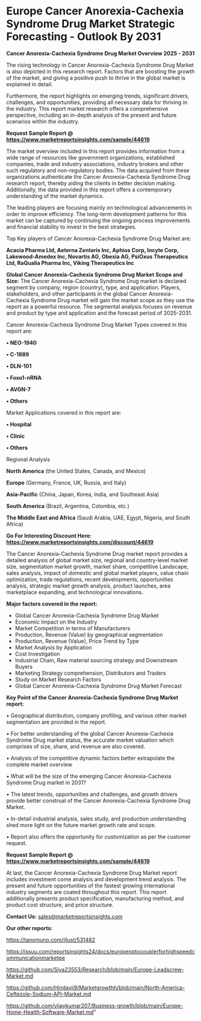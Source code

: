# Europe Cancer Anorexia-Cachexia Syndrome Drug Market Strategic Forecasting - Outlook By 2031

<Strong> Cancer Anorexia-Cachexia Syndrome Drug Market Overview 2025 - 2031</strong>

The rising technology in Cancer Anorexia-Cachexia Syndrome Drug Market is also depicted in this research report. Factors that are boosting the growth of the market, and giving a positive push to thrive in the global market is explained in detail.

Furthermore, the report highlights on emerging trends, significant drivers, challenges, and opportunities, providing all necessary data for thriving in the industry. This report market research offers a comprehensive perspective, including an in-depth analysis of the present and future scenarios within the industry.

<strong>Request Sample Report @ <a href=https://www.marketreportsinsights.com/sample/44619>https://www.marketreportsinsights.com/sample/44619</a></strong>

The market overview included in this report provides information from a wide range of resources like government organizations, established companies, trade and industry associations, industry brokers and other such regulatory and non-regulatory bodies. The data acquired from these organizations authenticate the Cancer Anorexia-Cachexia Syndrome Drug research report, thereby aiding the clients in better decision making. Additionally, the data provided in this report offers a contemporary understanding of the market dynamics.

The leading players are focusing mainly on technological advancements in order to improve efficiency. The long-term development patterns for this market can be captured by continuing the ongoing process improvements and financial stability to invest in the best strategies.

Top Key players of Cancer Anorexia-Cachexia Syndrome Drug Market are:

<strong>Acacia Pharma Ltd, Aeterna Zentaris Inc, Aphios Corp, Incyte Corp, Lakewood-Amedex Inc, Novartis AG, Obexia AG, PsiOxus Therapeutics Ltd, RaQualia Pharma Inc, Viking Therapeutics Inc</strong>

<strong><b>Global Cancer Anorexia-Cachexia Syndrome Drug Market Scope and Size:</b></strong>
The Cancer Anorexia-Cachexia Syndrome Drug market is declared segment by company, region (country), type, and application. Players, stakeholders, and other participants in the global Cancer Anorexia-Cachexia Syndrome Drug market will gain the market scope as they use the report as a powerful resource. The segmental analysis focuses on revenue and product by type and application and the forecast period of 2025-2031.

Cancer Anorexia-Cachexia Syndrome Drug Market Types covered in this report are:

<strong>•  NEO-1940

•  C-1889

•  DLN-101

•  Foxo1-nRNA

•  AVGN-7

•  Others</strong>

Market Applications covered in this report are:

<strong>•  Hospital

•  Clinic

•  Others</strong> 

Regional Analysis

<strong>North America</strong> (the United States, Canada, and Mexico)

<strong>Europe</strong> (Germany, France, UK, Russia, and Italy)

<strong>Asia-Pacific</strong> (China, Japan, Korea, India, and Southeast Asia)

<strong>South America</strong> (Brazil, Argentina, Colombia, etc.)

<strong>The Middle East and Africa</strong> (Saudi Arabia, UAE, Egypt, Nigeria, and South Africa)

<strong>Go For Interesting Discount Here: <a href=https://www.marketreportsinsights.com/discount/44619>https://www.marketreportsinsights.com/discount/44619</a></strong>

The Cancer Anorexia-Cachexia Syndrome Drug market report provides a detailed analysis of global market size, regional and country-level market size, segmentation market growth, market share, competitive Landscape, sales analysis, impact of domestic and global market players, value chain optimization, trade regulations, recent developments, opportunities analysis, strategic market growth analysis, product launches, area marketplace expanding, and technological innovations.

<strong><b>Major factors covered in the report:</b></strong>
<ul>
  <li>Global Cancer Anorexia-Cachexia Syndrome Drug Market </li>
  <li>Economic Impact on the Industry</li>
  <li>Market Competition in terms of Manufacturers</li>
  <li>Production, Revenue (Value) by geographical segmentation</li>
  <li>Production, Revenue (Value), Price Trend by Type</li>
  <li>Market Analysis by Application</li>
  <li>Cost Investigation</li>
  <li>Industrial Chain, Raw material sourcing strategy and Downstream Buyers</li>
  <li>Marketing Strategy comprehension, Distributors and Traders</li>
  <li>Study on Market Research Factors</li>
  <li>Global Cancer Anorexia-Cachexia Syndrome Drug Market Forecast</li>
</ul>

<strong><b>Key Point of the Cancer Anorexia-Cachexia Syndrome Drug Market report:</b></strong>

• Geographical distribution, company profiling, and various other market segmentation are provided in the report.

• For better understanding of the global Cancer Anorexia-Cachexia Syndrome Drug market status, the accurate market valuation which comprises of size, share, and revenue are also covered.

• Analysis of the competitive dynamic factors better extrapolate the complete market overview

• What will be the size of the emerging Cancer Anorexia-Cachexia Syndrome Drug market in 2031?

• The latest trends, opportunities and challenges, and growth drivers provide better construal of the Cancer Anorexia-Cachexia Syndrome Drug Market.

• In-detail industrial analysis, sales study, and production understanding shed more light on the future market growth rate and scope.

• Report also offers the opportunity for customization as per the customer request.

<strong>Request Sample Report @ <a href=https://www.marketreportsinsights.com/sample/44619>https://www.marketreportsinsights.com/sample/44619</a></strong>

At last, the Cancer Anorexia-Cachexia Syndrome Drug Market report includes investment come analysis and development trend analysis. The present and future opportunities of the fastest growing international industry segments are coated throughout this report. This report additionally presents product specification, manufacturing method, and product cost structure, and price structure.

<strong>Contact Us:</strong>
sales@marketreportsinsights.com

<strong>Our other reports:</strong>

<a href=https://tanomuno.com/illust/531482>https://tanomuno.com/illust/531482</a>

<a href=https://issuu.com/reportsinsights24/docs/europeoptocouplerforhighspeedcommunicationmarketpe>https://issuu.com/reportsinsights24/docs/europeoptocouplerforhighspeedcommunicationmarketpe</a>

<a href=https://github.com/Siya23553/Research/blob/main/Europe-Leadscrew-Market.md>https://github.com/Siya23553/Research/blob/main/Europe-Leadscrew-Market.md</a>

<a href=https://github.com/Hindavii9/Marketgrowthh/blob/main/North-America-Ceftezole-Sodium-API-Market.md>https://github.com/Hindavii9/Marketgrowthh/blob/main/North-America-Ceftezole-Sodium-API-Market.md</a>

<a href=https://github.com/vijaykumar207/Business-growth/blob/main/Europe-Home-Health-Software-Market.md>https://github.com/vijaykumar207/Business-growth/blob/main/Europe-Home-Health-Software-Market.md</a>"

